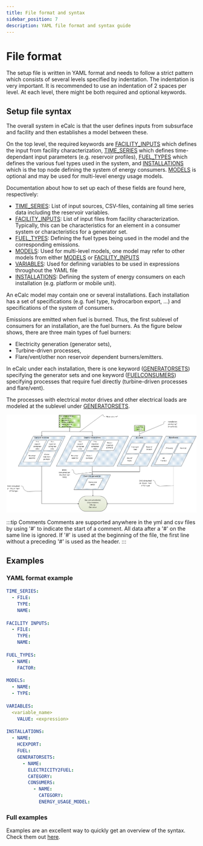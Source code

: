 ```yaml
---
title: File format and syntax
sidebar_position: 7
description: YAML file format and syntax guide
---
```


# File format

The setup file is written in YAML format and needs to follow a strict pattern which consists of several levels specified by indentation. The indentation is very important. It is recommended to use an indentation of 2 spaces per level. At each level, there might be both required and optional keywords.

## Setup file syntax

The overall system in eCalc is that the user defines inputs from subsurface and facility and
then establishes a model between these.

On the top level, the required keywords are [FACILITY_INPUTS](/about/references/FACILITY_INPUTS.md) which defines the input from facility characterization, [TIME_SERIES](/about/references/TIME_SERIES.md) which defines time-dependant input parameters (e.g. reservoir profiles), [FUEL_TYPES](/about/references/FUEL_TYPES.md) which defines the various fuel types used in the system, and [INSTALLATIONS](/about/references/INSTALLATIONS.md) which is the top node defining the system of energy consumers. [MODELS](/about/references/MODELS.md) is optional and may be used for multi-level energy usage models.

Documentation about how to set up each of these fields are found here, respectively:

- [TIME_SERIES](/about/references/TIME_SERIES.md): List of input sources, CSV-files, containing all time series data including the
  reservoir variables.
- [FACILITY_INPUTS](/about/references/FACILITY_INPUTS.md): List of input files from facility characterization. Typically, this can be
  characteristics for an element in a consumer system or characteristics for a generator set.
- [FUEL_TYPES](/about/references/FUEL_TYPES.md): Defining the fuel types being used in the model and the corresponding
  emissions.
- [MODELS](/about/references/MODELS.md): Used for multi-level models, one model may refer to other models from either
  [MODELS](/about/references/MODELS.md) or [FACILITY_INPUTS](/about/references/FACILITY_INPUTS.md)
- [VARIABLES](/about/references/VARIABLES.md): Used for defining variables to be used in expressions throughout the YAML file
- [INSTALLATIONS](/about/references/INSTALLATIONS.md): Defining the system of energy consumers on each installation
  (e.g. platform or mobile unit).


An eCalc model may contain one or several installations. Each installation has a set of specifications
(e.g. fuel type, hydrocarbon export, ...) and specifications of the system of consumers.

Emissions are emitted when fuel is burned. Thus, the first sublevel of consumers for an installation,
are the fuel burners. As the figure below shows, there are three main types of fuel burners:
- Electricity generation (generator sets),
- Turbine-driven processes,
- Flare/vent/other non reservoir dependent burners/emitters.

In eCalc under each installation, there is one keyword ([GENERATORSETS](/about/references/GENERATORSETS.md))
specifying the generator sets and one keyword ([FUELCONSUMERS](/about/references/FUELCONSUMERS.md))
specifying processes that require fuel directly (turbine-driven processes and flare/vent).

The processes with electrical motor drives and other electrical loads are modeled at the sublevel
under [GENERATORSETS](/about/references/GENERATORSETS.md).

![](ecalc_general_consumer_overview.png)

:::tip Comments
Comments are supported anywhere in the yml and csv files by using '#' to indicate the start of a comment.
All data after a '#' on the same line is ignored. If '#' is used at the beginning of the file, the
first line without a preceding '#' is used as the header.
:::
## Examples

### YAML format example
~~~~~~~~yaml
TIME_SERIES:
  - FILE:
    TYPE:
    NAME:

FACILITY INPUTS:
  - FILE:
    TYPE:
    NAME:

FUEL_TYPES:
  - NAME:
    FACTOR:

MODELS:
  - NAME:
  - TYPE:

VARIABLES:
  <variable_name>
    VALUE: <expression>

INSTALLATIONS:
  - NAME:
    HCEXPORT:
    FUEL:
    GENERATORSETS:
      - NAME:
        ELECTRICITY2FUEL:
        CATEGORY:
        CONSUMERS:
          - NAME:
            CATEGORY:
            ENERGY_USAGE_MODEL:

~~~~~~~~

### Full examples

Examples are an excellent way to quickly get an overview of the syntax. Check them out [here](/about/modelling/examples/index.md).

